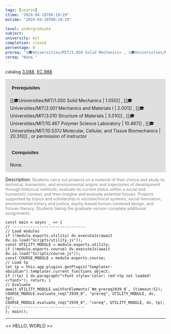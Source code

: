 ```yaml
---
tags: [course]
ctime: "2024-04-18T00:19:29"
mstime: "2024-04-18T00:19:29"

level: undergraduate
subject: 
university: mit
completion: closed
percentage: 0
prereq: "<🎓Universities/MIT/1.050 Solid Mechanics> , <🎓Universities/MIT/2.001 Mechanics and Materials I> , <🎓Universities/MIT/3.010 Structure of Materials> , <🎓Universities/MIT/10.467 Polymer Science Laboratory> , <🎓Universities/MIT/10.537J Molecular, Cellular, and Tissue Biomechanics> , or permission of instructor"
coreq: "None."
---
```


catalog [3.088](http://student.mit.edu/catalog/m3a.html#3.088), [EC.988](http://student.mit.edu/catalog/mECa.html#EC.988)

<span style="display: block; padding: 15px; background-color: rgb(100, 100, 100, 0.2);"><font id="m_prereq2939_0" style="display: block; font-family: Arial, sans-serif; font-weight: bold; padding: 5px">Prerequisites</font><br><span id="prereq2939_0">[[🎓Universities/MIT/1.050 Solid Mechanics | 1.050]] , [[🎓Universities/MIT/2.001 Mechanics and Materials I | 2.001]] , [[🎓Universities/MIT/3.010 Structure of Materials | 3.010]] , [[🎓Universities/MIT/10.467 Polymer Science Laboratory | 10.467]] , [[🎓Universities/MIT/10.537J Molecular, Cellular, and Tissue Biomechanics | 20.310]] , or permission of instructor</span></span>
<span style="display: block; padding: 15px; background-color: rgb(100, 100, 100, 0.2);"><font id="m_coreq2939_0" style="display: block; font-family: Arial, sans-serif; font-weight: bold; padding: 5px">Corequisites</font><br><span id="coreq2939_0">None.</span></span>

<font style="">Description:</font>
<font style="color: grey; font-size: 0.8rem;">Students carry out projects on a material of their choice and study its technical, humanistic, and environmental origins and trajectories of development through historical methods; evaluate its current status within a social and humanistic context; and then imagine and evaluate potential futures. Projects supported by topics and scholarship in sociotechnical systems, social innovation, environmental history and justice, equity-based human-centered design, and futures literacy. Students taking the graduate version complete additional assignments.</font>

```dataviewjs
const main = async _ => {
// --------------------------------
// Load modules
if (!module.exports.utility) dv.executeJs(await dv.io.load("Scripts/utility.js"));
const UTILITY_MODULE = module.exports.utility;
if (!module.exports.course) dv.executeJs(await dv.io.load("Scripts/course.js"));
const COURSE_MODULE = module.exports.course;
// Load tp
let tp = this.app.plugins.getPlugin("templater-obsidian").templater.current_functions_object;
if (!tp) { dv.paragraph("<font style='color: red'>tp not loaded!</font>"); return; }
// Evaluate
await UTILITY_MODULE.waitForElements(`#m_prereq2939_0`, {timeout:5});
COURSE_MODULE.evaluate_req("2939_0", "prereq", UTILITY_MODULE, dv, tp);
COURSE_MODULE.evaluate_req("2939_0", "coreq", UTILITY_MODULE, dv, tp);
// --------------------------------
}; main();
```

---

<< HELLO, WORLD >>
